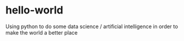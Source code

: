 # hello-world
Using python to do some data science / artificial intelligence in order to make the world a better place

